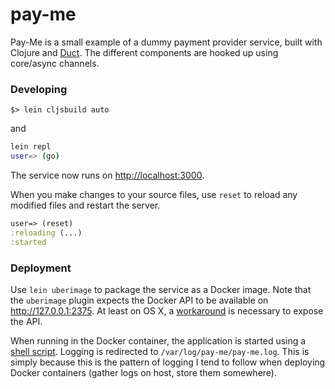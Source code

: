 # pay-me

Pay-Me is a small example of a dummy payment provider service, built with Clojure and [Duct](https://github.com/weavejester/duct). 
The different components are hooked up using core/async channels.  

### Developing

```
$> lein cljsbuild auto
```

and 

```sh
lein repl
user=> (go)
```

The service now runs on <http://localhost:3000>.

When you make changes to your source files, use `reset` to reload any
modified files and restart the server.

```clojure
user=> (reset)
:reloading (...)
:started
```

### Deployment

Use `lein uberimage` to package the service as a Docker image. 
Note that the `uberimage` plugin expects the Docker API to be available on <http://127.0.0.1:2375>. At least on OS X, 
a [workaround](https://github.com/boot2docker/boot2docker/issues/573) is necessary to expose the API. 

When running in the Docker container, the application is started using a [shell script](https://github.com/jstaffans/pay-me/blob/master/docker/run.sh).
Logging is redirected to `/var/log/pay-me/pay-me.log`. This is simply because this is the pattern of logging I tend to follow
when deploying Docker containers (gather logs on host, store them somewhere).
